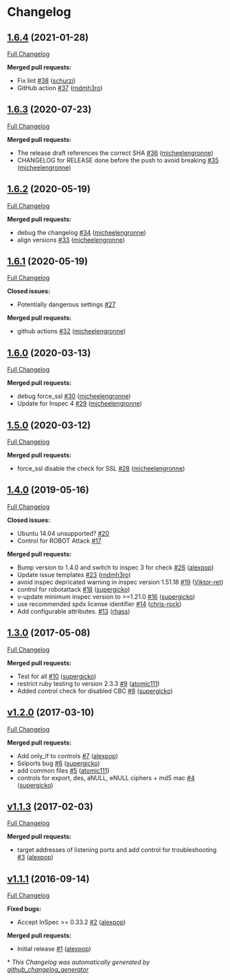 # Changelog

## [1.6.4](https://github.com/dev-sec/ssl-baseline/tree/1.6.4) (2021-01-28)

[Full Changelog](https://github.com/dev-sec/ssl-baseline/compare/1.6.3...1.6.4)

**Merged pull requests:**

- Fix lint [\#38](https://github.com/dev-sec/ssl-baseline/pull/38) ([schurzi](https://github.com/schurzi))
- GitHub action [\#37](https://github.com/dev-sec/ssl-baseline/pull/37) ([rndmh3ro](https://github.com/rndmh3ro))

## [1.6.3](https://github.com/dev-sec/ssl-baseline/tree/1.6.3) (2020-07-23)

[Full Changelog](https://github.com/dev-sec/ssl-baseline/compare/1.6.2...1.6.3)

**Merged pull requests:**

- The release draft references the correct SHA [\#36](https://github.com/dev-sec/ssl-baseline/pull/36) ([micheelengronne](https://github.com/micheelengronne))
- CHANGELOG for RELEASE done before the push to avoid breaking [\#35](https://github.com/dev-sec/ssl-baseline/pull/35) ([micheelengronne](https://github.com/micheelengronne))

## [1.6.2](https://github.com/dev-sec/ssl-baseline/tree/1.6.2) (2020-05-19)

[Full Changelog](https://github.com/dev-sec/ssl-baseline/compare/1.6.1...1.6.2)

**Merged pull requests:**

- debug the changelog [\#34](https://github.com/dev-sec/ssl-baseline/pull/34) ([micheelengronne](https://github.com/micheelengronne))
- align versions [\#33](https://github.com/dev-sec/ssl-baseline/pull/33) ([micheelengronne](https://github.com/micheelengronne))

## [1.6.1](https://github.com/dev-sec/ssl-baseline/tree/1.6.1) (2020-05-19)

[Full Changelog](https://github.com/dev-sec/ssl-baseline/compare/1.6.0...1.6.1)

**Closed issues:**

- Potentially dangerous settings [\#27](https://github.com/dev-sec/ssl-baseline/issues/27)

**Merged pull requests:**

- github actions [\#32](https://github.com/dev-sec/ssl-baseline/pull/32) ([micheelengronne](https://github.com/micheelengronne))

## [1.6.0](https://github.com/dev-sec/ssl-baseline/tree/1.6.0) (2020-03-13)

[Full Changelog](https://github.com/dev-sec/ssl-baseline/compare/1.5.0...1.6.0)

**Merged pull requests:**

- debug force\_ssl [\#30](https://github.com/dev-sec/ssl-baseline/pull/30) ([micheelengronne](https://github.com/micheelengronne))
- Update for Inspec 4 [\#29](https://github.com/dev-sec/ssl-baseline/pull/29) ([micheelengronne](https://github.com/micheelengronne))

## [1.5.0](https://github.com/dev-sec/ssl-baseline/tree/1.5.0) (2020-03-12)

[Full Changelog](https://github.com/dev-sec/ssl-baseline/compare/1.4.0...1.5.0)

**Merged pull requests:**

- force\_ssl disable the check for SSL [\#28](https://github.com/dev-sec/ssl-baseline/pull/28) ([micheelengronne](https://github.com/micheelengronne))

## [1.4.0](https://github.com/dev-sec/ssl-baseline/tree/1.4.0) (2019-05-16)

[Full Changelog](https://github.com/dev-sec/ssl-baseline/compare/1.3.0...1.4.0)

**Closed issues:**

- Ubuntu 14.04 unsupported? [\#20](https://github.com/dev-sec/ssl-baseline/issues/20)
- Control for ROBOT Attack [\#17](https://github.com/dev-sec/ssl-baseline/issues/17)

**Merged pull requests:**

- Bump version to 1.4.0 and switch to inspec 3 for check [\#26](https://github.com/dev-sec/ssl-baseline/pull/26) ([alexpop](https://github.com/alexpop))
- Update issue templates [\#23](https://github.com/dev-sec/ssl-baseline/pull/23) ([rndmh3ro](https://github.com/rndmh3ro))
- avoid inspec depricated warning in inspec version 1.51.18 [\#19](https://github.com/dev-sec/ssl-baseline/pull/19) ([Viktor-ret](https://github.com/Viktor-ret))
- control for robotattack [\#18](https://github.com/dev-sec/ssl-baseline/pull/18) ([supergicko](https://github.com/supergicko))
- v-update minimum inspec version to \>=1.21.0  [\#16](https://github.com/dev-sec/ssl-baseline/pull/16) ([supergicko](https://github.com/supergicko))
- use recommended spdx license identifier [\#14](https://github.com/dev-sec/ssl-baseline/pull/14) ([chris-rock](https://github.com/chris-rock))
- Add configurable attributes. [\#13](https://github.com/dev-sec/ssl-baseline/pull/13) ([rhass](https://github.com/rhass))

## [1.3.0](https://github.com/dev-sec/ssl-baseline/tree/1.3.0) (2017-05-08)

[Full Changelog](https://github.com/dev-sec/ssl-baseline/compare/v1.2.0...1.3.0)

**Merged pull requests:**

- Test for all [\#10](https://github.com/dev-sec/ssl-baseline/pull/10) ([supergicko](https://github.com/supergicko))
- restrict ruby testing to version 2.3.3 [\#9](https://github.com/dev-sec/ssl-baseline/pull/9) ([atomic111](https://github.com/atomic111))
- Added control check for disabled CBC [\#8](https://github.com/dev-sec/ssl-baseline/pull/8) ([supergicko](https://github.com/supergicko))

## [v1.2.0](https://github.com/dev-sec/ssl-baseline/tree/v1.2.0) (2017-03-10)

[Full Changelog](https://github.com/dev-sec/ssl-baseline/compare/v1.1.3...v1.2.0)

**Merged pull requests:**

- Add only\_if to controls [\#7](https://github.com/dev-sec/ssl-baseline/pull/7) ([alexpop](https://github.com/alexpop))
- Sslports bug [\#6](https://github.com/dev-sec/ssl-baseline/pull/6) ([supergicko](https://github.com/supergicko))
- add common files [\#5](https://github.com/dev-sec/ssl-baseline/pull/5) ([atomic111](https://github.com/atomic111))
- controls for export, des, aNULL, eNULL ciphers + md5 mac [\#4](https://github.com/dev-sec/ssl-baseline/pull/4) ([supergicko](https://github.com/supergicko))

## [v1.1.3](https://github.com/dev-sec/ssl-baseline/tree/v1.1.3) (2017-02-03)

[Full Changelog](https://github.com/dev-sec/ssl-baseline/compare/v1.1.1...v1.1.3)

**Merged pull requests:**

- target addresses of listening ports and add control for troubleshooting [\#3](https://github.com/dev-sec/ssl-baseline/pull/3) ([alexpop](https://github.com/alexpop))

## [v1.1.1](https://github.com/dev-sec/ssl-baseline/tree/v1.1.1) (2016-09-14)

[Full Changelog](https://github.com/dev-sec/ssl-baseline/compare/08492ded0dc353f8af232cb33ee07bf12580656d...v1.1.1)

**Fixed bugs:**

- Accept InSpec \>= 0.33.2 [\#2](https://github.com/dev-sec/ssl-baseline/pull/2) ([alexpop](https://github.com/alexpop))

**Merged pull requests:**

- Initial release [\#1](https://github.com/dev-sec/ssl-baseline/pull/1) ([alexpop](https://github.com/alexpop))



\* *This Changelog was automatically generated by [github_changelog_generator](https://github.com/github-changelog-generator/github-changelog-generator)*
